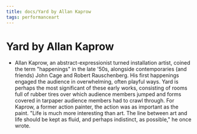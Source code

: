 ```yaml
---
title: docs/Yard by Allan Kaprow
tags: performanceart
---
```


# Yard by Allan Kaprow
- Allan Kaprow, an abstract-expressionist turned installation artist, coined the term "happenings" in the late '50s, alongside contemporaries (and friends) John Cage and Robert Rauschenberg. His first happenings engaged the audience in overwhelming, often playful ways. Yard is perhaps the most significant of these early works, consisting of rooms full of rubber tires over which audience members jumped and forms covered in tarpaper audience members had to crawl through. For Kaprow, a former action painter, the action was as important as the paint. "Life is much more interesting than art. The line between art and life should be kept as fluid, and perhaps indistinct, as possible," he once wrote.